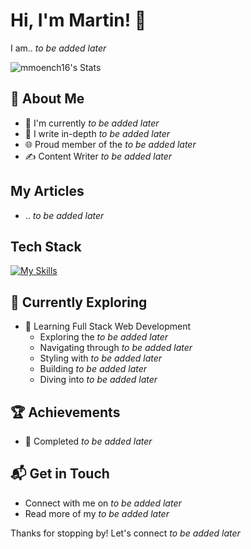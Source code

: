 # Hi, I'm Martin! 👋

I am.. _to be added later_

![mmoench16's Stats](https://github-readme-stats.vercel.app/api?username=mmoench16&theme=vue-dark&show_icons=true&hide_border=true&count_private=true)

## 🚀 About Me

- 🔭 I'm currently _to be added later_
- 📝 I write in-depth _to be added later_
- 🌐 Proud member of the _to be added later_
- ✍️ Content Writer _to be added later_

## My Articles
- .. _to be added later_

## Tech Stack
[![My Skills](https://skillicons.dev/icons?i=r,python,mysql)](https://skillicons.dev)

## 🌱 Currently Exploring

- 🚀 Learning Full Stack Web Development
  - Exploring the _to be added later_
  - Navigating through _to be added later_
  - Styling with _to be added later_
  - Building _to be added later_
  - Diving into _to be added later_

 ## 🏆 Achievements

- 🌟 Completed _to be added later_


## 📬 Get in Touch

- Connect with me on _to be added later_
- Read more of my _to be added later_

Thanks for stopping by! Let's connect _to be added later_

<!--
**mmoench16/mmoench16** is a ✨ _special_ ✨ repository because its `README.md` (this file) appears on your GitHub profile.

Here are some ideas to get you started:

- 🔭 I’m currently working on ...
- 🌱 I’m currently learning ...
- 👯 I’m looking to collaborate on ...
- 🤔 I’m looking for help with ...
- 💬 Ask me about ...
- 📫 How to reach me: ...
- 😄 Pronouns: ...
- ⚡ Fun fact: ...
-->
